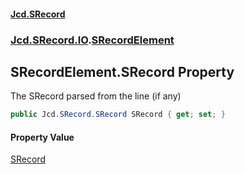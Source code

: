 #### [Jcd.SRecord](index.md 'index')
### [Jcd.SRecord.IO](Jcd.SRecord.IO.md 'Jcd.SRecord.IO').[SRecordElement](Jcd.SRecord.IO.SRecordElement.md 'Jcd.SRecord.IO.SRecordElement')

## SRecordElement.SRecord Property

The SRecord parsed from the line (if any)

```csharp
public Jcd.SRecord.SRecord SRecord { get; set; }
```

#### Property Value
[SRecord](Jcd.SRecord.SRecord.md 'Jcd.SRecord.SRecord')